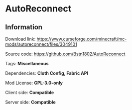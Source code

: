 # AutoReconnect

## **Information**

Download link: https://www.curseforge.com/minecraft/mc-mods/autoreconnect/files/3049101

Source code: https://github.com/Bstn1802/AutoReconnect

Tags: **Miscellaneous**

Dependencies: **Cloth Config, Fabric API**

Mod License: **GPL-3.0-only**

Client side: **Compatible**

Server side: **Compatible**
